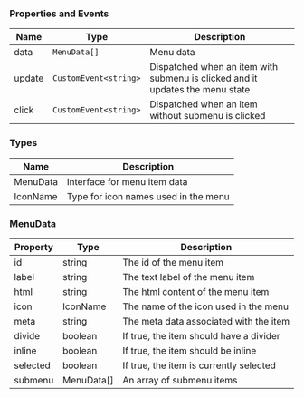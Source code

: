 ### Properties and Events

| Name   | Type                  | Description                                                                   |
| ------ | --------------------- | ----------------------------------------------------------------------------- |
| data   | `MenuData[]`          | Menu data                                                                     |
| update | `CustomEvent<string>` | Dispatched when an item with submenu is clicked and it updates the menu state |
| click  | `CustomEvent<string>` | Dispatched when an item without submenu is clicked                            |

### Types

| Name     | Description                          |
| -------- | ------------------------------------ |
| MenuData | Interface for menu item data         |
| IconName | Type for icon names used in the menu |

### MenuData

| Property | Type       | Description                             |
| -------- | ---------- | --------------------------------------- |
| id       | string     | The id of the menu item                 |
| label    | string     | The text label of the menu item         |
| html     | string     | The html content of the menu item       |
| icon     | IconName   | The name of the icon used in the menu   |
| meta     | string     | The meta data associated with the item  |
| divide   | boolean    | If true, the item should have a divider |
| inline   | boolean    | If true, the item should be inline      |
| selected | boolean    | If true, the item is currently selected |
| submenu  | MenuData[] | An array of submenu items               |
